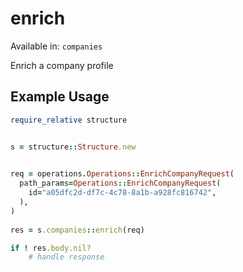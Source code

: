 # enrich
Available in: `companies`

Enrich a company profile

## Example Usage
```ruby
require_relative structure


s = structure::Structure.new

   
req = operations.Operations::EnrichCompanyRequest(
  path_params=Operations::EnrichCompanyRequest(
    id="a05dfc2d-df7c-4c78-8a1b-a928fc816742",
  ),
)
    
res = s.companies::enrich(req)

if ! res.body.nil?
    # handle response

```